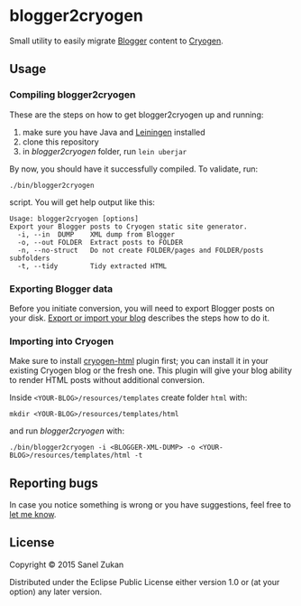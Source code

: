 # blogger2cryogen

Small utility to easily migrate [Blogger](http://blogger.com) content to [Cryogen](http://cryogenweb.org).

## Usage

### Compiling blogger2cryogen

These are the steps on how to get blogger2cryogen up and running:

1. make sure you have Java and [Leiningen](http://leiningen.org) installed
2. clone this repository
3. in _blogger2cryogen_ folder, run `lein uberjar`

By now, you should have it successfully compiled. To validate, run:

```
./bin/blogger2cryogen
```

script. You will get help output like this:

```
Usage: blogger2cryogen [options]
Export your Blogger posts to Cryogen static site generator.
  -i, --in  DUMP    XML dump from Blogger
  -o, --out FOLDER  Extract posts to FOLDER
  -n, --no-struct   Do not create FOLDER/pages and FOLDER/posts subfolders
  -t, --tidy        Tidy extracted HTML
```

### Exporting Blogger data

Before you initiate conversion, you will need to export Blogger posts on
your disk. [Export or import your blog](https://support.google.com/blogger/answer/97416?hl=en)
describes the steps how to do it.

### Importing into Cryogen

Make sure to install
[cryogen-html](https://github.com/sanel/cryogen-html) plugin
first; you can install it in your existing Cryogen blog or the fresh
one. This plugin will give your blog ability to render HTML posts
without additional conversion.

Inside `<YOUR-BLOG>/resources/templates` create folder `html` with:

```
mkdir <YOUR-BLOG>/resources/templates/html
```

and run _blogger2cryogen_ with:

```
./bin/blogger2cryogen -i <BLOGGER-XML-DUMP> -o <YOUR-BLOG>/resources/templates/html -t
```

## Reporting bugs

In case you notice something is wrong or you have suggestions, feel
free to [let me know](https://github.com/sanel/blogger2cryogen/issues).

## License

Copyright © 2015 Sanel Zukan

Distributed under the Eclipse Public License either version 1.0 or (at
your option) any later version.
